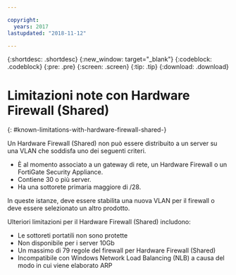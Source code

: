 ```yaml
---

copyright:
  years: 2017
lastupdated: "2018-11-12"

---
```


{:shortdesc: .shortdesc}
{:new_window: target="_blank"}
{:codeblock: .codeblock}
{:pre: .pre}
{:screen: .screen}
{:tip: .tip}
{:download: .download}

# Limitazioni note con Hardware Firewall (Shared)
{: #known-limitations-with-hardware-firewall-shared-}

Un Hardware Firewall (Shared) non può essere distribuito a un server su una VLAN che soddisfa uno dei seguenti criteri. 

* È al momento associato a un gateway di rete, un Hardware Firewall o un FortiGate Security Appliance.
* Contiene 30 o più server.
* Ha una sottorete primaria maggiore di /28.

In queste istanze, deve essere stabilita una nuova VLAN per il firewall o deve essere selezionato un altro prodotto.

Ulteriori limitazioni per il Hardware Firewall (Shared) includono: 

* Le sottoreti portatili non sono protette
* Non disponibile per i server 10Gb
* Un massimo di 79 regole del firewall per Hardware Firewall (Shared)
* Incompatibile con Windows Network Load Balancing (NLB) a causa del modo in cui viene elaborato ARP

